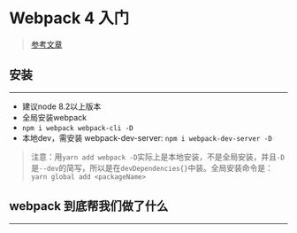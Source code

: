 # Webpack 4 入门
> [参考文章](https://juejin.im/post/5adea0106fb9a07a9d6ff6de?utm_source=gold_browser_extension)

## 安装
---
* 建议node 8.2以上版本
* 全局安装webpack
* `npm i webpack webpack-cli -D`
* 本地dev，需安装 webpack-dev-server: `npm i webpack-dev-server -D`

> 注意：用`yarn add webpack -D`实际上是本地安装，不是全局安装，并且`-D`是`--dev`的简写，所以是在`devDependencies{}`中装。全局安装命令是：`yarn global add <packageName>`

## webpack 到底帮我们做了什么
---


